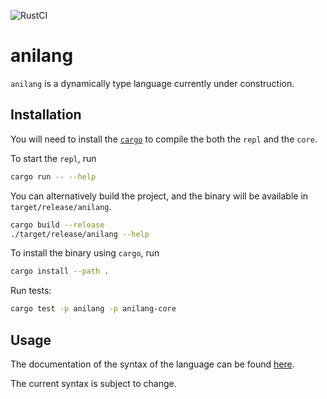 ![RustCI](https://github.com/Lutetium-Vanadium/anilang/workflows/Rust/badge.svg)

# anilang

`anilang` is a dynamically type language currently under construction.

## Installation

You will need to install the [`cargo`](https://www.rust-lang.org/learn/get-started) to compile the both the `repl` and the `core`.

To start the `repl`, run
```sh
cargo run -- --help
```

You can alternatively build the project, and the binary will be
available in `target/release/anilang`.
```sh
cargo build --release
./target/release/anilang --help
```

To install the binary using `cargo`, run
```sh
cargo install --path .
```

Run tests:
```sh
cargo test -p anilang -p anilang-core
```

## Usage

The documentation of the syntax of the language can be found
[here](./docs/syntax.md).

The current syntax is subject to change.
